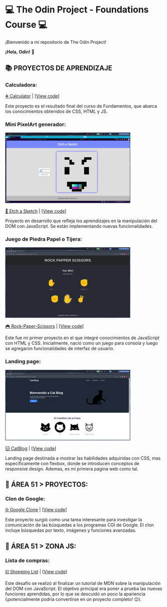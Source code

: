 # 💻 The Odin Project - Foundations Course 💻

¡Bienvenido a mi repositorio de The Odin Project!

**¡Hola, Odin!** 👋

## 📚 PROYECTOS DE APRENDIZAJE

### Calculadora:
[➕ Calculator](https://jhonatandczel.github.io/calculator/) | [[View code](https://github.com/JhonatanDczel/calculator)]

Este proyecto es el resultado final del curso de Fundamentos, que abarca los conocimientos obtenidos de CSS, HTML y JS.

### Mini PixelArt generador:
[![Etch a Sketch](https://raw.githubusercontent.com/JhonatanDczel/img/main/etch-a-sketch-thumbnail.png)](https://jhonatandczel.github.io/etch-a-sketch/)

[🎨 Etch a Sketch](https://jhonatandczel.github.io/etch-a-sketch/) | [[View code](https://github.com/JhonatanDczel/etch-a-sketch)]

Proyecto en desarrollo que refleja los aprendizajes en la manipulación del DOM con JavaScript. Se están implementando nuevas funcionalidades.

### Juego de Piedra Papel o Tijera:
[![rock-paper-scissors](https://raw.githubusercontent.com/JhonatanDczel/img/main/rock-paper-scissors-thumbnail.png)](https://jhonatandczel.github.io/rock-paper-scissors/)

[🎮 Rock-Paper-Scissors](https://jhonatandczel.github.io/rock-paper-scissors/) | [[View code](https://github.com/JhonatanDczel/rock-paper-scissors)]

Este fue mi primer proyecto en el que integré conocimientos de JavaScript con HTML y CSS. Inicialmente, nació como un juego para consola y luego se agregaron funcionalidades de interfaz de usuario.

### Landing page:
[![odin-landing-page](https://raw.githubusercontent.com/JhonatanDczel/img/main/cat-blog-thumbnail.png)](https://jhonatandczel.github.io/cat-blog/)

[🐱 CatBlog](https://jhonatandczel.github.io/odin-landing-page/) | [[View code](https://github.com/JhonatanDczel/odin-landing-page)]

Landing page destinada a mostrar las habilidades adquiridas con CSS, mas especificamente con flexbox, donde se introducen conceptos de responsive design. Ademas, es mi primera pagina web como tal.

## 🚀 ÁREA 51 > PROYECTOS:

### Clon de Google:
[🌐 Google Clone](https://jhonatandczel.github.io/the-odin-project-foundations/Area51/Projects/google-clon/) | [[View code](https://github.com/JhonatanDczel/the-odin-project-foundations/tree/main/Area51/Projects/google-clon)]

Este proyecto surgió como una tarea interesante para investigar la comunicación de las búsquedas a los programas CGI de Google. El clon incluye búsquedas por texto, imágenes y funciones avanzadas.

## 🚀 ÁREA 51 > ZONA JS:

### Lista de compras:
[☑️ Shopping List](https://jhonatandczel.github.io/the-odin-project-foundations/Area51/ZonaJS/Shopping-List/) | [[View code](https://github.com/JhonatanDczel/the-odin-project-foundations/tree/main/Area51/ZonaJS/Shopping-List)]

Este desafío se realizó al finalizar un tutorial de MDN sobre la manipulación del DOM con JavaScript. El objetivo principal era poner a prueba las nuevas funciones aprendidas, por lo que se descuidó un poco la apariencia (¡potencialmente podría convertirse en un proyecto completo! 😉).


